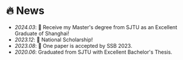 # 🔥 News
- *2024.03*: 🎉 Receive my Master's degree from SJTU as an Excellent Graduate of Shanghai!
- *2023.12*: 🎉 National Scholarship!
- *2023.08*: 🎉 One paper is accepted by SSB 2023.
- *2020.06*: Graduated from SJTU with Excellent Bachelor's Thesis.